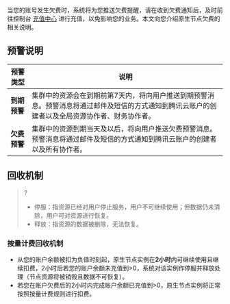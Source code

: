 当您的账号发生欠费时，系统将为您推送欠费提醒，请在收到欠费通知后，及时前往控制台 [充值中心](https://console.cloud.tencent.com/account/recharge) 进行充值，以免影响您的业务。本文向您介绍原生节点欠费的相关说明。





## 预警说明

| 预警类型     | 说明                                                         |
| ------------ | ------------------------------------------------------------ |
| **到期预警** | 集群中的资源会在到期前第7天内，将向用户推送到期预警消息。预警消息将通过邮件及短信的方式通知到腾讯云账户的创建者以及全局资源协作者、财务协作者。 |
| **欠费预警** | 集群中的资源到期当天及以后，将向用户推送欠费预警消息。预警消息将通过邮件及短信的方式通知到腾讯云账户的创建者以及所有协作者。 |


## 回收机制


>?
>- 停服：指资源已经对用户停止服务，用户不可继续使用；但数据仍未清除，用户可对资源进行恢复。
>- 释放：指资源的数据被删除，无法恢复。

### 按量计费回收机制
- 从您的账户余额被扣为负值时刻起，原生节点实例在**2小时**内可继续使用且继续扣费，2小时后若您的账户余额未充值到>0，系统对该实例作停服并释放处理（节点资源将被销毁且数据不可恢复）。
- 若您在账户欠费后的2小时内完成账户余额已充值到>0，原生节点实例将正常按照按量计费规则进行扣费。
